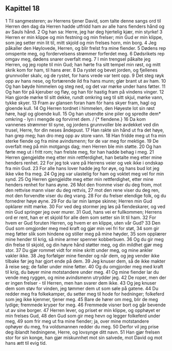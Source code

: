## Kapittel 18

1 Til sangmesteren; av Herrens tjener David, som talte denne sangs ord til Herren den dag da Herren hadde utfridd ham av alle hans fienders hånd og av Sauls hånd.
2 Og han sa: Herre, jeg har deg hjertelig kjær, min styrke!
3 Herren er min klippe og min festning og min frelser; min Gud er min klippe, som jeg setter min lit til, mitt skjold og min frelses horn, min borg.
4 Jeg påkaller den Høylovede, Herren, og blir frelst fra mine fiender.
5 Dødens rep omspente meg, og fordervelsens strømmer forferdet meg.
6 Dødsrikets rep omgav meg, dødens snarer overfalt meg.
7 I min trengsel påkalte jeg Herren, og jeg ropte til min Gud; han hørte fra sitt tempel min røst, og mitt skrik kom for ham, til hans ører.
8 Da rystet og bevet jorden, og fjellenes grunnvoller skalv, og de rystet, for hans vrede var tent opp.
9 Det steg røyk opp av hans nese, og fortærende ild fra hans munn; glør brant ut av ham.
10 Og han bøyde himmelen og steg ned, og det var mørke under hans føtter.
11 Og han fór på kjeruber og fløy, og han fór hastig fram på vindens vinger.
12 Han gjorde mørke til sitt dekke, rundt omkring seg til sitt skjul, mørke vann, tykke skyer.
13 Fram av glansen foran ham fór hans skyer fram, hagl og gloende kull.
14 Og Herren tordnet i himmelen, den Høyeste lot sin røst høre, hagl og gloende kull.
15 Og han utsendte sine piler og spredte dem* omkring - lyn i mengde og forvirret dem. / {* fiendene.}
16 Da kom vannenes strømmer til syne, og jordens grunnvoller ble avdekket ved din trusel, Herre, for din neses åndepust.
17 Han rakte sin hånd ut fra det høye, han grep meg; han dro meg opp av store vann.
18 Han fridde meg ut fra min sterke fiende og fra mine avindsmenn; for de var meg for mektige.
19 De overfalt meg på min motgangs dag; men Herren ble min støtte.
20 Og han førte meg ut i fritt rom; han frelste meg, for han hadde behag i meg.
21 Herren gjengjeldte meg etter min rettferdighet, han betalte meg etter mine henders renhet.
22 For jeg tok vare på Herrens veier og vek ikke i ondskap fra min Gud.
23 For alle hans lover hadde jeg for øye, og hans bud lot jeg ikke vike fra meg.
24 Og jeg var ulastelig for ham og voktet meg vel for min synd.
25 Og Herren gjengjeldte meg etter min rettferdighet, etter mine henders renhet for hans øyne.
26 Mot den fromme viser du deg from, mot den rettvise mann viser du deg rettvis,
27 mot den rene viser du deg ren, mot den forvendte viser du deg vrang.
28 For du frelser elendige folk, og du fornedrer høye øyne.
29 For du lar min lampe skinne; Herren min Gud opklarer mitt mørke.
30 For ved deg stormer jeg løs på fiendeskarer, og ved min Gud springer jeg over murer.
31 Gud, hans vei er fullkommen; Herrens ord er rent, han er et skjold for alle dem som setter sin lit til ham.
32 For hvem er Gud foruten Herren, og hvem er en klippe, uten vår Gud?
33 Den Gud som omgjorder meg med kraft og gjør min vei fri for støt,
34 som gir meg føtter slik som hindene og stiller meg på mine høyder,
35 som opplærer mine hender til krig, så mine armer spenner kobberbuen.
36 Og du gir meg din frelse til skjold, og din høyre hånd støtter meg, og din mildhet gjør meg stor.
37 Du gjør rommet vidt for mine skritt under meg, og mine ankler vakler ikke.
38 Jeg forfølger mine fiender og når dem, og jeg vender ikke tilbake før jeg har gjort ende på dem.
39 Jeg knuser dem, så de ikke makter å reise seg; de faller under mine føtter.
40 Og du omgjorder meg med kraft til krig, du bøyer mine motstandere under meg.
41 Og mine fiender lar du vende meg ryggen, og mine avindsmenn utrydder jeg.
42 De roper, men der er ingen frelser - til Herren, men han svarer dem ikke.
43 Og jeg knuser dem som støv for vinden, jeg tømmer dem ut som søle på gatene.
44 Du redder meg fra folkekamper, du setter meg til hode for hedninger; folkeferd som jeg ikke kjenmer, tjener meg.
45 Bare de hører om meg, blir de meg lydige; fremmede kryper for meg.
46 Fremmede visner bort og går bevende ut av sine borger.
47 Herren lever, og priset er min klippe, og opphøyet er min frelses Gud,
48 den Gud som gir meg hevn og legger folkeferd under meg,
49 som frir meg ut fra mine fiender; ja, over mine motstandere ophøyer du meg, fra voldsmannen redder du meg.
50 Derfor vil jeg prise deg iblandt hedningene, Herre, og lovsynge ditt navn.
51 Han gjør frelsen stor for sin konge, han gjør miskunnhet mot sin salvede, mot David og mot hans ætt til evig tid.
